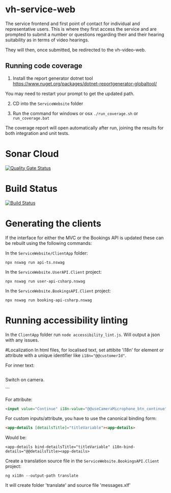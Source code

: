 # vh-service-web
The service frontend and first point of contact for individual and representative users. This is where they first access the service and are prompted to submit a number or questions regarding their and their hearing suitability as in terms of video hearings.

They will then, once submitted, be redirected to the vh-video-web.

## Running code coverage

1. Install the report generator dotnet tool
https://www.nuget.org/packages/dotnet-reportgenerator-globaltool/

You may need to restart your prompt to get the updated path.

2. CD into the `ServiceWebsite` folder

3. Run the command for windows or osx `./run_coverage.sh` or `run_coverage.bat`

The coverage report will open automatically after run, joining the results for both integration and unit tests.


# Sonar Cloud
[![Quality Gate Status](https://sonarcloud.io/api/project_badges/measure?project=vh-service-web&metric=alert_status)](https://sonarcloud.io/dashboard?id=vh-service-web)

# Build Status
[![Build Status](https://hmctsreform.visualstudio.com/VirtualHearings/_apis/build/status/hmcts.vh-service-web?branchName=master)](https://hmctsreform.visualstudio.com/VirtualHearings/_build/latest?definitionId=39&branchName=master)

# Generating the clients
If the interface for either the MVC or the Bookings API is updated these can be rebuilt using the following commands:

In the `ServiceWebsite/ClientApp` folder:
```
npx nswag run api-ts.nswag
```

In the `ServiceWebsite.UserAPI.Client` project:
```
npx nswag run user-api-csharp.nswag 
```

In the `ServiceWebsite.BookingsAPI.Client` project:
```
npx nswag run booking-api-csharp.nswag 
```

# Running accessibility linting
In the `ClientApp` folder run `node accessibility_lint.js`. Will output a json with any issues.

#Localization
In html files, for localised text, set attibite 'i18n' for element or attribute with a unique identifier like `i18n="@@customerId"`.

For inner text:
```html 
```
<p i18n="@@useCameraMicrophone_p_1">Switch on camera.</p>
```

For attribute:
```html
<input value="Continue" i18n-value="@@useCameraMicrophone_btn_continue" type="button" />
```

For custom inputs/attribute, you have to use the canonical binding form:
```html      
<app-details [detailsTitle]="titleVariable"><app-details>
```

Would be:
```
<app-details bind-detailsTitle="titleVariable" i18n-bind-details="@@detailsTitle><app-details> 
```

Create a translation source file in the `ServiceWebsite.BookingsAPI.Client` project:
```
ng xi18n --output-path translate
```

It will create folder 'translate' and source file 'messages.xlf'


